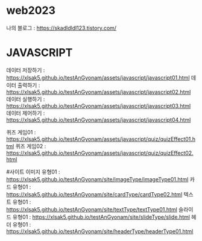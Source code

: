 # web2023
나의 블로그 : https://skadldldl123.tistory.com/

# JAVASCRIPT 
데이터 저장하기 : https://xlsak5.github.io/testAnGyonam/assets/javascript/javascript01.html
데이터 출력하기 : https://xlsak5.github.io/testAnGyonam/assets/javascript/javascript02.html
데이터 실행하기 : https://xlsak5.github.io/testAnGyonam/assets/javascript/javascript03.html
데이터 제어하기 : https://xlsak5.github.io/testAnGyonam/assets/javascript/javascript04.html

퀴즈 게임01 : https://xlsak5.github.io/testAnGyonam/assets/javascript/quiz/quizEffect01.html
퀴즈 게임02 : https://xlsak5.github.io/testAnGyonam/assets/javascript/quiz/quizEffect02.html

#사이트
이미지 유형01 : https://xlsak5.github.io/testAnGyonam/site/imageType/imageType01.html
카드 유형01 : https://xlsak5.github.io/testAnGyonam/site/cardType/cardType02.html
텍스트 유형01 : https://xlsak5.github.io/testAnGyonam/site/textType/textType01.html
슬라이드 유형01 : https://xlsak5.github.io/testAnGyonam/site/slideType/slide.html
헤더 유형01 : https://xlsak5.github.io/testAnGyonam/site/headerType/headerType01.html

